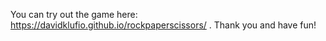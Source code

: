 You can try out the game here: https://davidklufio.github.io/rockpaperscissors/ .
Thank you and have fun!
